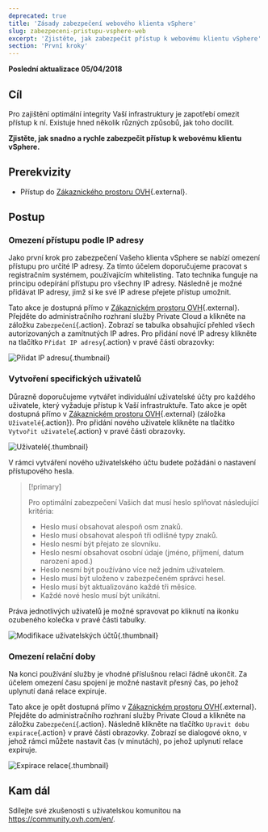 ```yaml
---
deprecated: true
title: 'Zásady zabezpečení webového klienta vSphere'
slug: zabezpeceni-pristupu-vsphere-web
excerpt: 'Zjistěte, jak zabezpečit přístup k webovému klientu vSphere'
section: 'První kroky'
---
```


**Poslední aktualizace 05/04/2018**

## Cíl

Pro zajištění optimální integrity Vaší infrastruktury je zapotřebí omezit přístup k ní. Existuje hned několik různých způsobů, jak toho docílit.

**Zjistěte, jak snadno a rychle zabezpečit přístup k webovému klientu vSphere.**

## Prerekvizity

- Přístup do [Zákaznického prostoru OVH](https://www.ovh.com/auth/?action=gotomanager&from=https://www.ovh.ie/&ovhSubsidiary=ie){.external}.

## Postup

### Omezení přístupu podle IP adresy

Jako první krok pro zabezpečení Vašeho klienta vSphere se nabízí omezení přístupu pro určité IP adresy. Za tímto účelem doporučujeme pracovat s registračním systémem, používajícím whitelisting. Tato technika funguje na principu odepírání přístupu pro všechny IP adresy. Následně je možné přidávat IP adresy, jimž si ke své IP adrese přejete přístup umožnit.

Tato akce je dostupná přímo v [Zákaznickém prostoru OVH](https://www.ovh.com/auth/?action=gotomanager&from=https://www.ovh.ie/&ovhSubsidiary=ie){.external}. Přejděte do administračního rozhraní služby Private Cloud a klikněte na záložku `Zabezpečení`{.action}. Zobrazí se tabulka obsahující přehled všech autorizovaných a zamítnutých IP adres. Pro přidání nové IP adresy klikněte na tlačítko `Přidat IP adresy`{.action} v pravé části obrazovky:

![Přidat IP adresu](images/adding_ip.png){.thumbnail}

### Vytvoření specifických uživatelů

Důrazně doporučujeme vytvářet individuální uživatelské účty pro každého uživatele, který vyžaduje přístup k Vaší infrastruktuře. Tato akce je opět dostupná přímo v [Zákaznickém prostoru OVH](https://www.ovh.com/auth/?action=gotomanager&from=https://www.ovh.ie/&ovhSubsidiary=ie){.external} (záložka `Uživatelé`{.action}). Pro přidání nového uživatele klikněte na tlačítko `Vytvořit uživatele`{.action} v pravé části obrazovky. 

![Uživatelé](images/users.png){.thumbnail}

V rámci vytváření nového uživatelského účtu budete požádáni o nastavení přístupového hesla.

> [!primary]
>
> Pro optimální zabezpečení Vašich dat musí heslo splňovat následující kritéria:
>
> - Heslo musí obsahovat alespoň osm znaků.
> - Heslo musí obsahovat alespoň tři odlišné typy znaků.
> - Heslo nesmí být přejato ze slovníku.
> - Heslo nesmí obsahovat osobní údaje (jméno, příjmení, datum narození apod.)
> - Heslo nesmí být používáno více než jedním uživatelem.
> - Heslo musí být uloženo v zabezpečeném správci hesel.
> - Heslo musí být aktualizováno každé tři měsíce.
> - Každé nové heslo musí být unikátní.
>

Práva jednotlivých uživatelů je možné spravovat po kliknutí na ikonku ozubeného kolečka v pravé části tabulky.

![Modifikace uživatelských účtů](images/users_edit.png){.thumbnail}

### Omezení relační doby

Na konci používání služby je vhodné příslušnou relaci řádně ukončit. Za účelem omezení času spojení je možné nastavit přesný čas, po jehož uplynutí daná relace expiruje.

Tato akce je opět dostupná přímo v [Zákaznickém prostoru OVH](https://www.ovh.com/auth/?action=gotomanager&from=https://www.ovh.ie/&ovhSubsidiary=ie){.external}. Přejděte do administračního rozhraní služby Private Cloud a klikněte na záložku `Zabezpečení`{.action}. Následně klikněte na tlačítko `Upravit dobu expirace`{.action} v pravé části obrazovky. Zobrazí se dialogové okno, v jehož rámci můžete nastavit čas (v minutách), po jehož uplynutí relace expiruje.

![Expirace relace](images/expiration.png){.thumbnail}

## Kam dál

Sdílejte své zkušenosti s uživatelskou komunitou na <https://community.ovh.com/en/>.